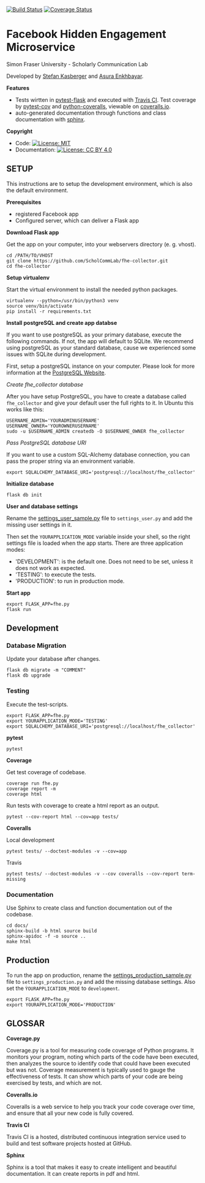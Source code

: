 [![Build Status](https://travis-ci.org/ScholCommLab/fhe-collector.svg?branch=master)](https://travis-ci.org/ScholCommLab/fhe-collector) [![Coverage Status](https://coveralls.io/repos/github/ScholCommLab/fhe-collector/badge.svg?branch=master)](https://coveralls.io/github/ScholCommLab/fhe-collector?branch=master)

# Facebook Hidden Engagement Microservice

Simon Fraser University - Scholarly Communication Lab

Developed by [Stefan Kasberger](http://stefankasberger.at) and [Asura Enkhbayar](https://github.com/Bubblbu).

**Features**

* Tests wirtten in [pytest-flask](http://pytest-flask.readthedocs.io/) and executed with [Travis CI](https://travis-ci.org/ScholCommLab/fhe-collector). Test coverage by [pytest-cov](https://pypi.org/project/pytest-cov/) and [python-coveralls](https://github.com/z4r/python-coveralls), viewable on [coveralls.io](https://coveralls.io/github/ScholCommLab/fhe-collector?branch=master).
* auto-generated documentation through functions and class documentation with [sphinx](http://www.sphinx-doc.org/).

**Copyright**

* Code:  [![License: MIT](https://img.shields.io/badge/License-MIT-yellow.svg)](https://opensource.org/licenses/MIT)
* Documentation:  [![License: CC BY 4.0](https://licensebuttons.net/l/by/4.0/80x15.png)](https://creativecommons.org/licenses/by/4.0/)

## SETUP

This instructions are to setup the development environment, which is also the default environment.

**Prerequisites**

* registered Facebook app
* Configured server, which can deliver a Flask app

**Download Flask app**

Get the app on your computer, into your webservers directory (e. g. vhost).

```
cd /PATH/TO/VHOST
git clone https://github.com/ScholCommLab/fhe-collector.git
cd fhe-collector
```

**Setup virtualenv**

Start the virtual environment to install the needed python packages.

```
virtualenv --python=/usr/bin/python3 venv
source venv/bin/activate
pip install -r requirements.txt
```

**Install postgreSQL and create app databse**

If you want to use postgreSQL as your primary database, execute the following commands. If not, the app will default to SQLite. We recommend using postgreSQL as your standard database, cause we experienced some issues with SQLite during development.

First, setup a postgreSQL instance on your computer. Please look for more information at the [PostgreSQL Website](https://www.postgresql.org).

*Create fhe_collector database*

After you have setup PostgreSQL, you have to create a database called `fhe_collector` and give your default user the full rights to it. In Ubuntu this works like this:
```
USERNAME_ADMIN='YOURADMINUSERNAME'
USERNAME_OWNER='YOUROWNERUSERNAME'
sudo -u $USERNAME_ADMIN createdb -O $USERNAME_OWNER fhe_collector
```

*Pass PostgreSQL database URI*

If you want to use a custom SQL-Alchemy database connection, you can pass the proper string via an environment variable.
```
export SQLALCHEMY_DATABASE_URI='postgresql://localhost/fhe_collector'
```

**Initialize database**

```
flask db init
```

**User and database settings**

Rename the [settings_user_sample.py](settings_user_sample.py) file to `settings_user.py` and add the missing user settings in it.

Then set the `YOURAPPLICATION_MODE` variable inside your shell, so the right settings file is loaded when the app starts. There are three application modes:

* 'DEVELOPMENT': is the default one. Does not need to be set, unless it does not work as expected.
* 'TESTING': to execute the tests.
* 'PRODUCTION': to run in production mode.

**Start app**

```
export FLASK_APP=fhe.py
flask run
```

## Development

### Database Migration

Update your database after changes.

```
flask db migrate -m "COMMENT"
flask db upgrade
```

### Testing

Execute the test-scripts.

```
export FLASK_APP=fhe.py
export YOURAPPLICATION_MODE='TESTING'
export SQLALCHEMY_DATABASE_URI='postgresql://localhost/fhe_collector'
```

**pytest**

```
pytest
```

**Coverage**

Get test coverage of codebase.

```
coverage run fhe.py
coverage report -m
coverage html
```

Run tests with coverage to create a html report as an output.

```
pytest --cov-report html --cov=app tests/
```
**Coveralls**

Local development
```
pytest tests/ --doctest-modules -v --cov=app
```

Travis
```
pytest tests/ --doctest-modules -v --cov coveralls --cov-report term-missing
```

### Documentation

Use Sphinx to create class and function documentation out of the codebase.

```
cd docs/
sphinx-build -b html source build
sphinx-apidoc -f -o source ..
make html
```

## Production

To run the app on production, rename the [settings_production_sample.py](settings_production_sample.py) file to `settings_production.py` and add the missing database settings. Also set the `ỲOURAPPLICATION_MODE` to `development`.

```
export FLASK_APP=fhe.py
export YOURAPPLICATION_MODE='PRODUCTION'
```

## GLOSSAR

**Coverage.py**

Coverage.py is a tool for measuring code coverage of Python programs. It monitors your program, noting which parts of the code have been executed, then analyzes the source to identify code that could have been executed but was not. Coverage measurement is typically used to gauge the effectiveness of tests. It can show which parts of your code are being exercised by tests, and which are not.

**Coveralls.io**

Coveralls is a web service to help you track your code coverage over time, and ensure that all your new code is fully covered.

**Travis CI**

Travis CI is a hosted, distributed continuous integration service used to build and test software projects hosted at GitHub.

**Sphinx**

Sphinx is a tool that makes it easy to create intelligent and beautiful documentation. It can create reports in pdf and html.
